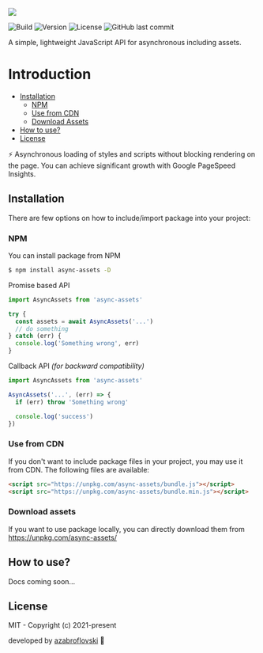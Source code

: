 ![](https://azabroflovski.uz/logo-sm.png)

![Build](https://img.shields.io/badge/build-passing-brightgreen) ![Version](https://img.shields.io/badge/version-0.0.1-blue) ![License](https://img.shields.io/npm/l/async-assets?color=brightgreen) ![GitHub last commit](https://img.shields.io/github/last-commit/azabroflovski/async-assets)

A simple, lightweight JavaScript API for asynchronous including assets.

# Introduction
* [Installation](#installation)
  * [NPM](#npm)
  * [Use from CDN](#use-from-cdn)
  * [Download Assets](#download-assets)
* [How to use?](#how-to-use?)
* [License](#license)

⚡️ Asynchronous loading of styles and scripts without blocking rendering on the page. You can achieve significant growth with Google PageSpeed ​​Insights.

## Installation
There are few options on how to include/import package into your project:

### NPM
You can install package from NPM

```bash
$ npm install async-assets -D
```

Promise based API

```javascript
import AsyncAssets from 'async-assets'

try {
  const assets = await AsyncAssets('...')
  // do something
} catch (err) {
  console.log('Something wrong', err)
}
```

Callback API _(for backward compatibility)_

```javascript
import AsyncAssets from 'async-assets'

AsyncAssets('...', (err) => {
  if (err) throw 'Something wrong'

  console.log('success')
})
```

### Use from CDN

If you don't want to include package files in your project, you may use it from CDN. The following files are available:

```html
<script src="https://unpkg.com/async-assets/bundle.js"></script>
<script src="https://unpkg.com/async-assets/bundle.min.js"></script>
```

### Download assets
If you want to use package locally, you can directly download them from https://unpkg.com/async-assets/


## How to use?
Docs coming soon...


## License
MIT - Copyright (c) 2021-present

developed by [azabroflovski](https://github.com/azabroflovski "azabroflovski") 🍬
